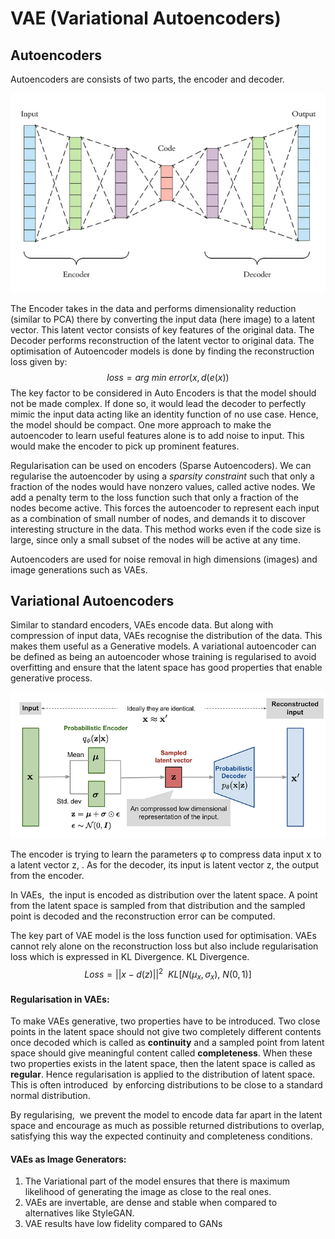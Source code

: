 # VAE (Variational Autoencoders)  
## Autoencoders  
Autoencoders are consists of two parts, the encoder and decoder.   

![auto-encoder](./Images/autoencoders.png)

The Encoder takes in the data and performs dimensionality reduction (similar to PCA) there by converting the input data (here image) to a latent vector. This latent vector consists of key features of the original data. The Decoder performs reconstruction of the latent vector to original data. The optimisation of Autoencoder models is done by finding the reconstruction loss given by:   $$loss = arg\ min \ error(x, d(e(x))$$
The key factor to be considered in Auto Encoders is that the model should not be made complex. If done so, it would lead the decoder to perfectly mimic the input data acting like an identity function of no use case. Hence, the model should be compact.  One more approach to make the autoencoder to learn useful features alone is to add noise to input. This would make the encoder to pick up prominent features.   

Regularisation can be used on encoders (Sparse Autoencoders). We can regularise the autoencoder by using a _sparsity constraint_ such that only a fraction of the nodes would have nonzero values, called active nodes. We add a penalty term to the loss function such that only a fraction of the nodes become active. This forces the autoencoder to represent each input as a combination of small number of nodes, and demands it to discover interesting structure in the data. This method works even if the code size is large, since only a small subset of the nodes will be active at any time.  

Autoencoders are used for noise removal in high dimensions (images) and image generations such as VAEs.   

## Variational Autoencoders  
Similar to standard encoders, VAEs encode data. But along with compression of input data, VAEs recognise the distribution of the data. This makes them useful as a Generative models. A variational autoencoder can be defined as being an autoencoder whose training is regularised to avoid overfitting and ensure that the latent space has good properties that enable generative process.  

![vae](./Images/variational_encoders.png)

The encoder is trying to learn the parameters φ to compress data input x to a latent vector z, . As for the decoder, its input is latent vector z, the output from the encoder.   

In VAEs,  the input is encoded as distribution over the latent space. A point from the latent space is sampled from that distribution and the sampled point is decoded and the reconstruction error can be computed.   

The key part of VAE model is the loss function used for optimisation. VAEs cannot rely alone on the reconstruction loss but also include regularisation loss which is expressed in KL Divergence. KL Divergence.  $$Loss = ||x-d(z)||^2\ \ KL[N(\mu_x, \sigma_x), \ N(0,1)]$$
#### Regularisation in VAEs:  
To make VAEs generative, two properties have to be introduced. Two close points in the latent space should not give two completely different contents once decoded which is called as **continuity** and a sampled point from latent space should give meaningful content called **completeness**. When these two properties exists in the latent space, then the latent space is called as **regular**. Hence regularisation is applied to the distribution of latent space. This is often introduced  by enforcing distributions to be close to a standard normal distribution.  

By regularising,  we prevent the model to encode data far apart in the latent space and encourage as much as possible returned distributions to overlap, satisfying this way the expected continuity and completeness conditions.    

#### VAEs as Image Generators:  
1.  The Variational part of the model ensures that there is maximum likelihood of generating the image as close to the real ones.
2. VAEs are invertable, are dense and stable when compared to alternatives like StyleGAN.  
3. VAE results have low fidelity compared to GANs    
